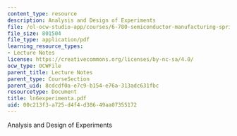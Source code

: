 ```yaml
---
content_type: resource
description: Analysis and Design of Experiments
file: /ol-ocw-studio-app/courses/6-780-semiconductor-manufacturing-spring-2003/00c213f3a725d4f4d38649aa07355172_ln6experimenta.pdf
file_size: 801504
file_type: application/pdf
learning_resource_types:
- Lecture Notes
license: https://creativecommons.org/licenses/by-nc-sa/4.0/
ocw_type: OCWFile
parent_title: Lecture Notes
parent_type: CourseSection
parent_uid: 8cdcdf0a-e7c9-b154-e76a-313adc631fbc
resourcetype: Document
title: ln6experimenta.pdf
uid: 00c213f3-a725-d4f4-d386-49aa07355172
---
```

Analysis and Design of Experiments
